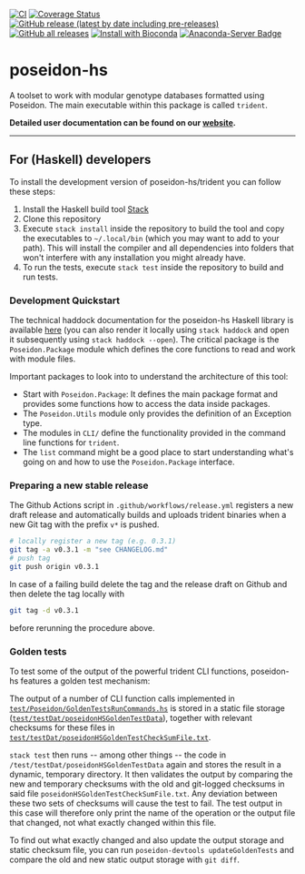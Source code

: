[![CI](https://github.com/poseidon-framework/poseidon-hs/actions/workflows/main.yml/badge.svg?branch=master)](https://github.com/poseidon-framework/poseidon-hs/actions/workflows/main.yml)
[![Coverage Status](https://img.shields.io/codecov/c/github/poseidon-framework/poseidon-hs/master.svg)](https://codecov.io/github/poseidon-framework/poseidon-hs?branch=master)
[![GitHub release (latest by date including pre-releases)](https://img.shields.io/github/v/release/poseidon-framework/poseidon-hs?include_prereleases) ![GitHub all releases](https://img.shields.io/github/downloads/poseidon-framework/poseidon-hs/total)](https://github.com/poseidon-framework/poseidon-hs/releases)
[![Install with Bioconda](https://anaconda.org/bioconda/poseidon-trident/badges/version.svg)](https://anaconda.org/bioconda/poseidon-trident) [![Anaconda-Server Badge](https://anaconda.org/bioconda/poseidon-trident/badges/downloads.svg)](https://anaconda.org/bioconda/poseidon-trident)

# poseidon-hs
A toolset to work with modular genotype databases formatted using Poseidon. The main executable within this package is called `trident`.

**Detailed user documentation can be found on our [website](https://poseidon-framework.github.io/#/trident).**

***

## For (Haskell) developers

To install the development version of poseidon-hs/trident you can follow these steps:

1. Install the Haskell build tool [Stack](https://docs.haskellstack.org/en/stable/README/)
2. Clone this repository
3. Execute `stack install` inside the repository to build the tool and copy the executables to `~/.local/bin` (which you may want to add to your path). This will install the compiler and all dependencies into folders that won't interfere with any installation you might already have.
4. To run the tests, execute `stack test` inside the repository to build and run tests.

### Development Quickstart

The technical haddock documentation for the poseidon-hs Haskell library is available [here](https://poseidon-framework.github.io/poseidon-hs/index.html) (you can also render it locally using `stack haddock` and open it subsequently using `stack haddock --open`). The critical package is the `Poseidon.Package` module which defines the core functions to read and work with module files.

Important packages to look into to understand the architecture of this tool:

* Start with `Poseidon.Package`: It defines the main package format and provides some functions how to access the data inside packages.
* The `Poseidon.Utils` module only provides the definition of an Exception type.
* The modules in `CLI/` define the functionality provided in the command line functions for `trident`.
* The `list` command might be a good place to start understanding what's going on and how to use the `Poseidon.Package` interface.

### Preparing a new stable release

The Github Actions script in `.github/workflows/release.yml` registers a new draft release and automatically builds and uploads trident binaries when a new Git tag with the prefix `v*` is pushed. 

```bash
# locally register a new tag (e.g. 0.3.1)
git tag -a v0.3.1 -m "see CHANGELOG.md"
# push tag
git push origin v0.3.1
```

In case of a failing build delete the tag and the release draft on Github and then delete the tag locally with

```bash
git tag -d v0.3.1
```

before rerunning the procedure above.

### Golden tests

To test some of the output of the powerful trident CLI functions, poseidon-hs features a golden test mechanism:

The output of a number of CLI function calls implemented in [`test/Poseidon/GoldenTestsRunCommands.hs`](test/Poseidon/GoldenTestsRunCommands.hs) is stored in a static file storage ([`test/testDat/poseidonHSGoldenTestData`](test/testDat/poseidonHSGoldenTestData)), together with relevant checksums for these files in [`test/testDat/poseidonHSGoldenTestCheckSumFile.txt`](test/testDat/poseidonHSGoldenTestCheckSumFile.txt). 

`stack test` then runs -- among other things -- the code in `/test/testDat/poseidonHSGoldenTestData` again and stores the result in a dynamic, temporary directory. It then validates the output by comparing the new and temporary checksums with the old and git-logged checksums in said file `poseidonHSGoldenTestCheckSumFile.txt`. Any deviation between these two sets of checksums will cause the test to fail. The test output in this case will therefore only print the name of the operation or the output file that changed, not what exactly changed within this file. 

To find out what exactly changed and also update the output storage and static checksum file, you can run `poseidon-devtools updateGoldenTests` and compare the old and new static output storage with `git diff`.
